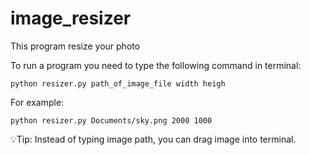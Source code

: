 # image_resizer
This program resize your photo

To run a program you need to type the following command in terminal:
```
python resizer.py path_of_image_file width heigh
```
For example: 
```
python resizer.py Documents/sky.png 2000 1000
```
💡Tip: Instead of typing image path, you can drag image into terminal.
